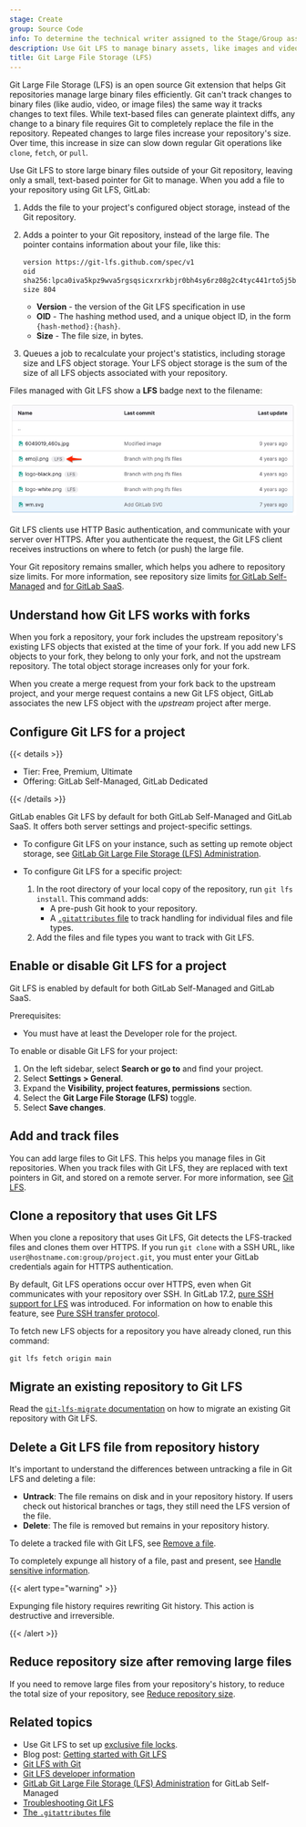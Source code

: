 ```yaml
---
stage: Create
group: Source Code
info: To determine the technical writer assigned to the Stage/Group associated with this page, see https://handbook.gitlab.com/handbook/product/ux/technical-writing/#assignments
description: Use Git LFS to manage binary assets, like images and video, without bloating your Git repository's size.
title: Git Large File Storage (LFS)
---
```


Git Large File Storage (LFS) is an open source Git extension that helps Git repositories
manage large binary files efficiently. Git can't track changes to binary files
(like audio, video, or image files) the same way it tracks changes to text files.
While text-based files can generate plaintext diffs, any change to a binary file requires
Git to completely replace the file in the repository. Repeated changes to large files
increase your repository's size. Over time, this increase in size can slow down regular Git
operations like `clone`, `fetch`, or `pull`.

Use Git LFS to store large binary files outside of your Git repository, leaving only
a small, text-based pointer for Git to manage. When you add a file to your repository
using Git LFS, GitLab:

1. Adds the file to your project's configured object storage, instead of the Git repository.
1. Adds a pointer to your Git repository, instead of the large file. The pointer
   contains information about your file, like this:

   ```plaintext
   version https://git-lfs.github.com/spec/v1
   oid sha256:lpca0iva5kpz9wva5rgsqsicxrxrkbjr0bh4sy6rz08g2c4tyc441rto5j5bctit
   size 804
   ```

   - **Version** - the version of the Git LFS specification in use
   - **OID** - The hashing method used, and a unique object ID, in the form `{hash-method}:{hash}`.
   - **Size** - The file size, in bytes.

1. Queues a job to recalculate your project's statistics, including storage size and
   LFS object storage. Your LFS object storage is the sum of the size of all LFS
   objects associated with your repository.

Files managed with Git LFS show a **LFS** badge next to the filename:

![Git LFS tracking status](img/lfs_badge_v16_0.png)

Git LFS clients use HTTP Basic authentication, and communicate with your server
over HTTPS. After you authenticate the request, the Git LFS client receives instructions
on where to fetch (or push) the large file.

Your Git repository remains smaller, which helps you adhere to repository size limits.
For more information, see repository size limits
[for GitLab Self-Managed](../../../administration/settings/account_and_limit_settings.md#repository-size-limit) and
[for GitLab SaaS](../../../user/gitlab_com/_index.md#account-and-limit-settings).

## Understand how Git LFS works with forks

When you fork a repository, your fork includes the upstream repository's existing LFS objects
that existed at the time of your fork. If you add new LFS objects to your fork,
they belong to only your fork, and not the upstream repository. The total object storage
increases only for your fork.

When you create a merge request from your fork back to the upstream project, and
your merge request contains a new Git LFS object, GitLab associates the new LFS object
with the _upstream_ project after merge.

## Configure Git LFS for a project

{{< details >}}

- Tier: Free, Premium, Ultimate
- Offering: GitLab Self-Managed, GitLab Dedicated

{{< /details >}}

GitLab enables Git LFS by default for both GitLab Self-Managed and GitLab SaaS.
It offers both server settings and project-specific settings.

- To configure Git LFS on your instance, such as setting up remote object storage, see
  [GitLab Git Large File Storage (LFS) Administration](../../../administration/lfs/_index.md).
- To configure Git LFS for a specific project:

  1. In the root directory of your local copy of the repository, run `git lfs install`. This command
     adds:
     - A pre-push Git hook to your repository.
     - A [`.gitattributes` file](../../../user/project/repository/files/git_attributes.md) to track
       handling for individual files and file types.
  1. Add the files and file types you want to track with Git LFS.

## Enable or disable Git LFS for a project

Git LFS is enabled by default for both GitLab Self-Managed and GitLab SaaS.

Prerequisites:

- You must have at least the Developer role for the project.

To enable or disable Git LFS for your project:

1. On the left sidebar, select **Search or go to** and find your project.
1. Select **Settings > General**.
1. Expand the **Visibility, project features, permissions** section.
1. Select the **Git Large File Storage (LFS)** toggle.
1. Select **Save changes**.

## Add and track files

You can add large files to Git LFS. This helps you manage files in Git repositories.
When you track files with Git LFS, they are replaced with text pointers in Git,
and stored on a remote server. For more information, see [Git LFS](../../git/file_management.md#git-lfs).

## Clone a repository that uses Git LFS

When you clone a repository that uses Git LFS, Git detects the LFS-tracked files
and clones them over HTTPS. If you run `git clone` with a SSH URL, like
`user@hostname.com:group/project.git`, you must enter your GitLab credentials again for HTTPS
authentication.

By default, Git LFS operations occur over HTTPS, even when Git communicates with your repository over SSH.
In GitLab 17.2, [pure SSH support for LFS](https://gitlab.com/groups/gitlab-org/-/epics/11872) was introduced.
For information on how to enable this feature, see [Pure SSH transfer protocol](../../../administration/lfs/_index.md#pure-ssh-transfer-protocol).

To fetch new LFS objects for a repository you have already cloned, run this command:

```shell
git lfs fetch origin main
```

## Migrate an existing repository to Git LFS

Read the [`git-lfs-migrate` documentation](https://github.com/git-lfs/git-lfs/blob/main/docs/man/git-lfs-migrate.adoc)
on how to migrate an existing Git repository with Git LFS.

## Delete a Git LFS file from repository history

It's important to understand the differences between untracking a file in Git LFS and deleting a file:

- **Untrack**: The file remains on disk and in your repository history.
If users check out historical branches or tags, they still need the LFS version of the file.
- **Delete**: The file is removed but remains in your repository history.

To delete a tracked file with Git LFS, see [Remove a file](../undo.md#remove-a-file-from-a-repository).

To completely expunge all history of a file, past and present,
see [Handle sensitive information](../undo.md#handle-sensitive-information).

{{< alert type="warning" >}}

Expunging file history requires rewriting Git history. This action is destructive and irreversible.

{{< /alert >}}

## Reduce repository size after removing large files

If you need to remove large files from your repository's history, to reduce
the total size of your repository, see
[Reduce repository size](../../../user/project/repository/repository_size.md#methods-to-reduce-repository-size).

## Related topics

- Use Git LFS to set up [exclusive file locks](../file_management.md#configure-file-locks).
- Blog post: [Getting started with Git LFS](https://about.gitlab.com/blog/2017/01/30/getting-started-with-git-lfs-tutorial/)
- [Git LFS with Git](../../git/file_management.md#git-lfs)
- [Git LFS developer information](../../../development/lfs.md)
- [GitLab Git Large File Storage (LFS) Administration](../../../administration/lfs/_index.md) for GitLab Self-Managed
- [Troubleshooting Git LFS](troubleshooting.md)
- [The `.gitattributes` file](../../../user/project/repository/files/git_attributes.md)
